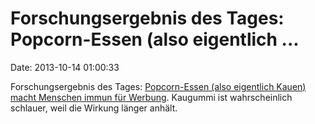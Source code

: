 Forschungsergebnis des Tages: Popcorn-Essen (also eigentlich \...
=================================================================

Date: 2013-10-14 01:00:33

Forschungsergebnis des Tages: [Popcorn-Essen (also eigentlich Kauen)
macht Menschen immun für
Werbung](http://www.theguardian.com/science/2013/oct/13/eating-popcorn-cinema-advertisers).
Kaugummi ist wahrscheinlich schlauer, weil die Wirkung länger anhält.
